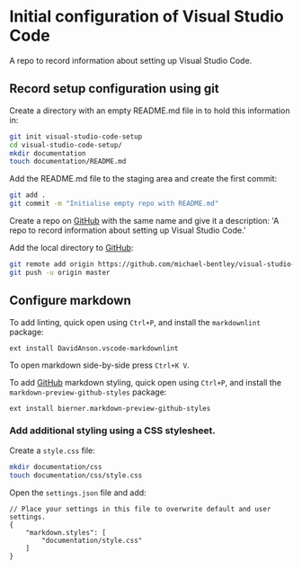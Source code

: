 # Initial configuration of Visual Studio Code

A repo to record information about setting up Visual Studio Code.

## Record setup configuration using git

Create a directory with an empty README.md file in to hold this information in:

```bash
git init visual-studio-code-setup
cd visual-studio-code-setup/
mkdir documentation
touch documentation/README.md
```

Add the README.md file to the staging area and create the first commit:

```bash
git add .
git commit -m "Initialise empty repo with README.md"
```

Create a repo on [GitHub]() with the same name and give it a description: 'A repo to record information about setting up Visual Studio Code.'

Add the local directory to [GitHub]():

```bash
git remote add origin https://github.com/michael-bentley/visual-studio-code-setup.git
git push -u origin master
```

## Configure markdown

To add linting, quick open using `Ctrl+P`, and install the `markdownlint` package:

```
ext install DavidAnson.vscode-markdownlint
```

To open markdown side-by-side press `Ctrl+K V`.

To add [GitHub]() markdown styling, quick open using `Ctrl+P`, and install the `markdown-preview-github-styles` package:

```
ext install bierner.markdown-preview-github-styles
```

### Add additional styling using a CSS stylesheet. ###

Create a `style.css` file:

```bash
mkdir documentation/css
touch documentation/css/style.css
```

Open the `settings.json` file and add:

```
// Place your settings in this file to overwrite default and user settings.
{
    "markdown.styles": [
        "documentation/style.css"
    ]
}
```